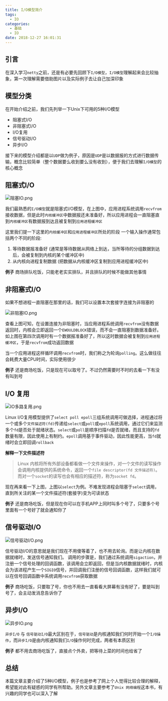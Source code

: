 ```yaml
---
title: I/O模型简介
tags:
  - IO
categories:
  - 基础
  - IO
date: 2018-12-27 16:01:31
---
```


## 引言

在深入学习`netty`之前，还是有必要先回顾下`I/O模型`，`I/O模型`理解起来会比较抽象，第一次理解需要借助图片以及实际例子去让自己加深印象

## 模型分类

在开始介绍之前，我们先列举一下Unix下可用的5种I/O模型

* 阻塞式I/O
* 非阻塞式I/O
* I/O复用
* 信号驱动I/O
* 异步I/O

接下来的模型介绍都是以`UDP`做为例子，原因是`UDP`是以数据报的方式进行数据传输，概念比较简单（整个数据要么收到要么没有收到），便于我们去理解`I/O模型`的核心概念

## 阻塞式I/O

![阻塞IO.png](https://upload-images.jianshu.io/upload_images/2717496-d6ae0b9e0e239803.png?imageMogr2/auto-orient/strip%7CimageView2/2/w/1240)

我们最熟悉的`I/O模型`就是阻塞式I/O模型，在上图中，应用进程系统调用`recvfrom`接收数据，但是此时`内核缓冲区`中数据报还未准备好，所以应用进程会一直阻塞直到`内核缓冲区`有数据报到达且被复制到`应用进程缓冲区`

这里我们提一下这里的`内核缓冲区`和`应用进程缓冲区`所处的阶段
一个输入操作通常包括两个不同的阶段:
1. 等待数据报准备好 (通常是等待数据从网络上到达，当所等待的分组数据到达后，会被复制到内核的某个缓冲区中)
2. 从内核向进程复制数据 (把数据从内核缓冲区复制到应用进程缓冲区中)

**例子**
商场排队吃饭，只能老老实实排队，并且排队的时候不能做其他事情

## 非阻塞式I/O

如果不想进程一直阻塞在那里的话，我们可以设置本次套接字连接为非阻塞的

![非阻塞IO.png](https://upload-images.jianshu.io/upload_images/2717496-e027a460cb85cb20.png?imageMogr2/auto-orient/strip%7CimageView2/2/w/1240)


查看上图可知，在设置连接为非阻塞时，当应用进程系统调用`recvfrom`没有数据返回时，内核会立即返回一个`EWOULDBLOCK`错误，而不会一直阻塞到数据准备好。如上图在第四次调用时有一个数据报准备好了，所以这时数据会被复制到`应用进程缓冲区`，于是`recvfrom`成功返回数据

当一个应用进程这样循环调用`recvfrom`时，我们称之为轮询`polling`。这么做往往会耗费大量CPU时间，实际使用很少

**例子**
还是商场吃饭，只是现在可以取号了。不过仍然需要时不时的去看一下有没有叫到号

## I/O 复用

![IO多路复用.png](https://upload-images.jianshu.io/upload_images/2717496-e87b3c24ec91d9fe.png?imageMogr2/auto-orient/strip%7CimageView2/2/w/1240)


Linux I/O复用模型提供了`select poll epoll`三组系统调用可做选择，进程通过将一个或多个`文件描述符(fd)`传递给`select`或`poll`或`epoll`系统调用，通过它们来监测多个`fd`是否处于就绪状态。`select`或`poll`是顺序扫描`fd`是否就绪，而且支持的`fd`数量有限，因此使用上有制约。`epoll`调用基于事件驱动，因此性能更高，当`fd`就绪时会立即回调`rollback`

**解释一下文件描述符**
> Linux 内核将所有外部设备都看做一个文件来操作，对一个文件的读写操作会调用内核提供的系统命令，返回一个`file descriptor(fd 文件描述符)`。而对一个`socket`的读写也会有相应的描述符，称为`socket fd`。


现在再来看一下上图，上图以`select`为例。不难发现进程会阻塞于`select`调用，直到所关注的某一个文件描述符(套接字)变为可读状态

**例子**
还是商场吃饭，但是现在你可以在手机APP上同时叫多个号了，只要多个号里面有一个号好了就会通知你了

## 信号驱动I/O

![信号驱动I/O.png](https://upload-images.jianshu.io/upload_images/2717496-775e3b5afed414fa.png?imageMogr2/auto-orient/strip%7CimageView2/2/w/1240)


信号驱动I/O的意思就是我们现在不用傻等着了，也不用去轮询。而是让内核在数据就绪时，发送信号通知我们。
调用的步骤是，我们通过系统调用`sigaction`，并注册一个信号处理的回调函数，该调用会立即返回，但是当内核数据就绪时，内核会为该进程产生一个`SIGIO`信号，并回调我们注册的信号回调函数，这样我们就可以在信号回调函数中系统调用`recvfrom`获取数据

**例子**
商场吃饭，只要取了号，你也不用去一直看看大屏幕有没有好了，要是叫到号了，会主动发消息告诉你了

## 异步I/O

![异步IO.png](https://upload-images.jianshu.io/upload_images/2717496-7a531bfa0c353081.png?imageMogr2/auto-orient/strip%7CimageView2/2/w/1240)


`异步I/O` 与 `信号驱动I/O`最大区别在于，`信号驱动`是内核通知我们何时开始一个`I/O操作`，而`异步I/O`是由内核通知我们`I/O`操作何时完成，两者有本质区别

**例子**
都不用去商场吃饭了，直接点个外卖，把等待上菜的时间也给省了

## 总结

本篇文章主要介绍了5种I/O模型，例子也是参考了网上个人觉得比较合理的解释，希望能对此有疑惑的同学有所帮助。另外文章主要参考了`Unix 网络编程`这本书，有兴趣的同学也可以深入了解


